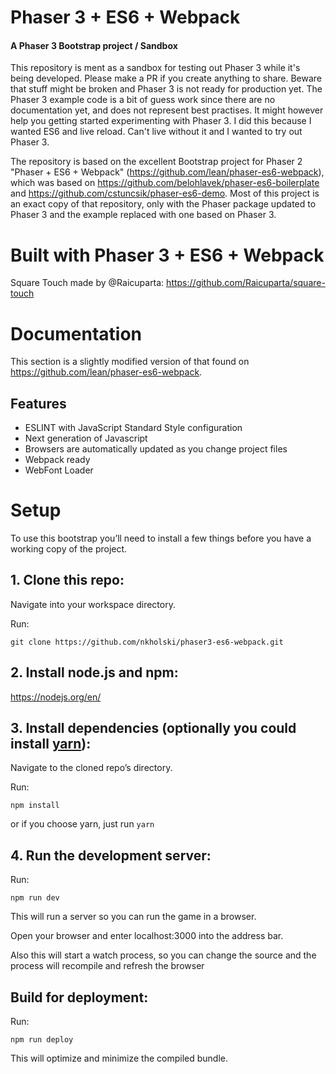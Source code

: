 # Phaser 3 + ES6 + Webpack
#### A Phaser 3 Bootstrap project / Sandbox

This repository is ment as a sandbox for testing out Phaser 3 while it's being developed. Please make a PR if you create anything to share. Beware that stuff might be broken and Phaser 3 is not ready for production yet. The Phaser 3 example code is a bit of guess work since there are no documentation yet, and does not represent best practises. It might however help you getting started experimenting with Phaser 3. I did this because I wanted ES6 and live reload. Can't live without it and I wanted to try out Phaser 3.

The repository is based on the excellent Bootstrap project for Phaser 2 "Phaser + ES6 + Webpack" (https://github.com/lean/phaser-es6-webpack), which was based on https://github.com/belohlavek/phaser-es6-boilerplate and https://github.com/cstuncsik/phaser-es6-demo. Most of this project is an exact copy of that repository, only with the Phaser package updated to Phaser 3 and the example replaced with one based on Phaser 3.

# Built with Phaser 3 + ES6 + Webpack
Square Touch made by @Raicuparta: https://github.com/Raicuparta/square-touch

# Documentation
This section is a slightly modified version of that found on https://github.com/lean/phaser-es6-webpack.

## Features
- ESLINT with JavaScript Standard Style configuration
- Next generation of Javascript
- Browsers are automatically updated as you change project files
- Webpack ready
- WebFont Loader

# Setup
To use this bootstrap you’ll need to install a few things before you have a working copy of the project.

## 1. Clone this repo:

Navigate into your workspace directory.

Run:

```git clone https://github.com/nkholski/phaser3-es6-webpack.git```

## 2. Install node.js and npm:

https://nodejs.org/en/


## 3. Install dependencies (optionally you could install [yarn](https://yarnpkg.com/)):

Navigate to the cloned repo’s directory.

Run:

```npm install```

or if you choose yarn, just run ```yarn```

## 4. Run the development server:

Run:

```npm run dev```

This will run a server so you can run the game in a browser.

Open your browser and enter localhost:3000 into the address bar.

Also this will start a watch process, so you can change the source and the process will recompile and refresh the browser


## Build for deployment:

Run:

```npm run deploy```

This will optimize and minimize the compiled bundle.
